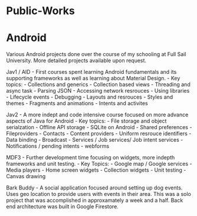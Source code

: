 # Public-Works
# Android

Various Android projects done over the course of my schooling at Full Sail University. More detailed projects available upon request. 

Jav1 / AID
    - First courses spent learning Android fundamentals and its supporting frameworks as well as learning about Material Design.
    - Key topics:
        - Collections and generics
        - Collection based views
        - Threading and async task
        - Parsing JSON
        - Accessing network resrouces
        - Using libraries
        - Lifecycle events
        - Debugging
        - Layouts and resrouces
        - Styles and themes
        - Fragments and animations
        - Intents and activites
    
Jav2
    - A more indept and code intensive course focused on more advance aspects of Java for Android
    - Key topics:
        - File storage and object serialzation
        - Offline API storage
        - SQLite on Android
        - Shared preferences
        - Fileproviders
        - Contacts
        - Content providers
        - Uniform resrouce identifiers
        - Data binding
        - Broadcast
        - Services / Job services/ Job intent services
        - Notifications / pending intents
        - webforms 
        
MDF3
    - Further development time focusing on widgets,  more indepth frameworks and unit testing.
    - Key Topics:
        - Google map / Google services
        - Media players
        - Home screen widgets
        - Collection widgets
        - Unit testing
        - Canvas drawing
        
Bark Buddy
    - A social application focused around setting up dog events. Uses geo location to provide users with events in their area. This was a solo project that was accomplished in approxamately a week and a half. Back end architecture was built in Google Firestore. 
